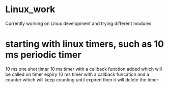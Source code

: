 # Linux_work
Currently working on Linux development and trying different modules

# starting with linux timers, such as 10 ms periodic timer
10 ms one shot timer
10 ms timer with a callback function added which will be called on timer expiry
10 ms timer with a callback funcation and a counter which will keep counting until expired then it will delete the timer
